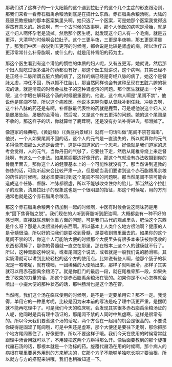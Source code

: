 那我们讲了这样子的一个太阳篇的这个遇到拉肚子的这个几个主症的形态跟治则，那我们来看一看赤石脂禹余粮汤到底是在搞什么东西。赤石脂禹余粮汤呢，大陆的聂惠民教授编的那本医案集里头啊，她只选了一个医案，可是她那个医案我觉得选得蛮有意义的。她说啊，有一个古时候的故事啊，那个人他医的病呢是滑胎，就是这个妇人啊怀孕老是流掉。然后那个医生呢，就发现这个妇人有一个毛病，就是五更泻，大清早的时候啊会拉肚子。这个三更半夜，三更是半夜嘛，那五更是清晨了。那我们中医一般说到五更泻的时候呢，都会说是比较是肾虚的病，所以治疗五更泻常常什么补骨脂啊，或什么的，就是用补肾阳的药为主。

那这个医生看到有这个滑胎的惯性的体质的妇人呢，又有五更泻，她就说，然后那个妇人就吃过很多温补的药都没有好，那这个医生就讲说，这个病啊，其实已经不是正经十二脉所谓五脏六腑的病了，这样的病已经是奇经八脉的病了，她这个是督脉太虚，冲任不固，所以抓不住胎儿，那当然同样也会有这种呈现在五脏六腑的状况的话，就是清晨的时候会拉肚子的这种肾虚泻的问题。那个医生就提出一个字眼，这个字眼在解释这个汤的时候很重要的。他说，这个病人啊是“尾闾不禁”，他说他是尾闾不禁，所以这个病难医。他说本来啊你要从督脉补到任脉、冲脉去啊，这个补八脉的药还是有啊，补督脉最代表性的药就是鹿茸，可是呢他说这个妇人又是屡屡坠胎，屡屡的会滑胎，然后呢，又是这个有五更泻的问题。她的这个尾闾是不收的，那这样子的话，你就算给了鹿茸啊，还是没有办法补得进去，都滑掉了。

像道家的经典吧，《黄庭经》（《黄庭内景经》）就有一句话叫做“尾闾不禁苍海竭”，他说，一个人如果尾闾不固的话，这个人的元气是一直流失的，所以就算你的元气多得像苍海那么大还是会流干，这是中国道家的一个思考。好像就是我们道家的思考会觉得，人的元气，当你丹田的气够了，它要往下走，然后从尾椎骨绕上来走督脉啊，有这么一个走法。如果尾闾那边好像开的，那这个气就没有办法收摄到你的骨髓里面去，那你这个人的健康基本上的一个可能性就没有了。那当然讲到道教的修练的话，可能听起来会比较严肃一点，但是呢当我们要讲到这个赤石脂跟禹余粮的药性的时候呢，就必须要探讨到这个尾闾不禁的问题啊。那当然尾闾不禁可能会造成这个任脉、督脉、冲脉都很虚，所以不能够收束住你的胎儿，那当然这个拉肚子的现象，清晨拉肚子的现象这也是一个很明显的指征，那这个时候呢，用的方剂通常也就是这个赤石脂禹余粮汤。

那这个赤石脂禹余粮两个药加到一起的时候啊，中医有时候会说这两味药是用来“固下焦膏脂之脱”。我们现在的人听到膏脂听到肥油啊，大概都会有一种不好的感觉啊，直接就联想到体重方面的问题，可是我们古代的观点里头，肥油这个东西是什么呀？那是人类很滋补的东西啊。所以基本上人类什么地方很油啊？健康的人是骨髓很油，所以好的油我们是要收到骨髓，是要收到肾里面去的。如果你的这个尾闾不禁的话，你这个人可能呐大便的时候那个大便里头有很多本来该被你吸收的东西都滑掉了，那你的骨髓就一直空在那里，那在根本上这个人的健康就不行了。所以，这种膏脂这种说法，或者尾闾这个说法，或者就是一般我们说的肠滑嘛。其实肠滑就可以讲到比较轻松的这个方的使用点。比如说有些人啊，他那个肠子的状况是一咳嗽呢，就有噗嗤，一团稀稀的大便喷出来，那样子就叫肠滑，那样子其实就可以用赤石脂禹余粮汤了。就是你肛门的最后一段，就在尾椎骨那一段，如果失去了收束的力量的话，那这个是赤石脂禹余粮汤在管的。如果你是不小心怎样就会喷出一小撮大便的那种状态的话，那种肠滑也是这个汤在管。

当然呢，我们这个汤在临床使用的时候啊，是不是一定要单用它？那不一定。我觉得，单用它的一种思考呢，比较是因为宋本前的写法是吃了理中汤更严重，是摆明就不能再吃理中了。可是我们今天的临床呢，会发现其实很多赤石脂禹余粮汤证的人呢，他同时是具有理中汤证的，那尾闾不禁的人同时中焦虚寒，这样是很常有的。所以今天我们要煮这个汤的话呢，两个方合在一起用的机会是很高的。不要说你硬得是固涩了尾闾哦，可是中焦还是虚寒，那个大便还是要往下走啊，那你把那个地方尾闾塞住了，好像更惨，所以不要这样子哦。我们今天在使用的时候常常就跟理中汤合用就可以了，不用硬把这两个方掰得那么开。像后面要教到的那个旋覆代赭石汤的话，那根本就是一个治标的药。旋覆代赭汤在用的时候啊，那个病人的病根在哪里要另外用别的方来解决的，它那个方子不能够单独吃长期才要治根，所以就方与方的搭配来讲哦，我们也稍微知道一下。
